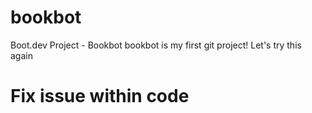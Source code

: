 # bookbot
Boot.dev Project - Bookbot
bookbot is my first git project! Let's try this again 
# Fix issue within code 